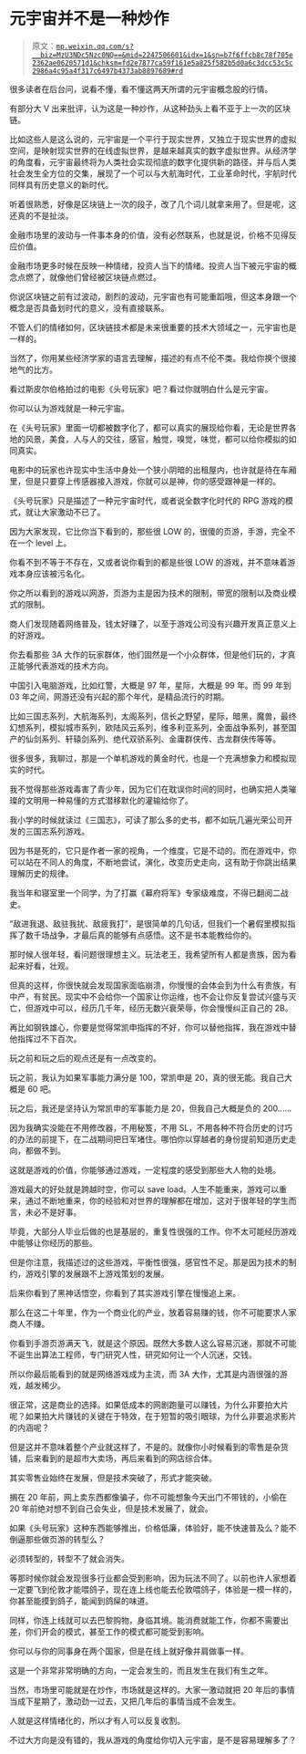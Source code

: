 # 元宇宙并不是一种炒作

> 原文：[`mp.weixin.qq.com/s?__biz=MzU3NDc5Nzc0NQ==&mid=2247506601&idx=1&sn=b7f6ffcb8c78f705e2362ae0620571d1&chksm=fd2e7877ca59f161e5a825f582b5d0a6c3dcc53c5c2986a4c95a4f317c6497b4373ab8897689#rd`](http://mp.weixin.qq.com/s?__biz=MzU3NDc5Nzc0NQ==&mid=2247506601&idx=1&sn=b7f6ffcb8c78f705e2362ae0620571d1&chksm=fd2e7877ca59f161e5a825f582b5d0a6c3dcc53c5c2986a4c95a4f317c6497b4373ab8897689#rd)

很多读者在后台问，说看不懂，看不懂这两天所谓的元宇宙概念股的行情。 

有部分大 V 出来批评，认为这是一种炒作，从这种劲头上看不亚于上一次的区块链。

比如这些人是这么说的，元宇宙是一个平行于现实世界，又独立于现实世界的虚拟空间，是映射现实世界的在线虚拟世界，是越来越真实的数字虚拟世界。从经济学的角度看，元宇宙最终将为人类社会实现彻底的数字化提供新的路径，并与后人类社会发生全方位的交集，展现了一个可以与大航海时代，工业革命时代，宇航时代同样具有历史意义的新时代。

听着很熟悉，好像是区块链上一次的段子，改了几个词儿就拿来用了。但是呢，这还真的不是扯淡。

金融市场里的波动与一件事本身的价值，没有必然联系，也就是说，价格不见得反应价值。

金融市场更多时候在反映一种情绪，投资人当下的情绪。投资人当下被元宇宙的概念点燃了，就像他们曾经被区块链点燃过。

你说区块链之前有过波动，剧烈的波动，元宇宙也有可能重蹈哦，但这本身跟一个概念是否具备划时代的意义，没有直接联系。

不管人们的情绪如何，区块链技术都是未来很重要的技术大领域之一，元宇宙也是一样的。

当然了，你用某些经济学家的语言去理解，描述的有点不伦不类。我给你换个很接地气的比方。 

看过斯皮尔伯格拍过的电影《头号玩家》吧？看过你就明白什么是元宇宙。

你可以认为游戏就是一种元宇宙。 

在《头号玩家》里面一切都被数字化了，都可以真实的展现给你看，无论是世界各地的风景，美食，人与人的交往，感官，触觉，嗅觉，味觉，都可以给你模拟的如同真实。 

电影中的玩家也许现实中生活中身处一个狭小阴暗的出租屋内，也许就是待在车厢里，但是只要穿上传感器接入游戏，你就可以是神，你的感受跟神是一样的。 

《头号玩家》只是描述了一种元宇宙时代，或者说全数字化时代的 RPG 游戏的模式，就让大家激动不已了。

因为大家发现，它比你当下看到的，那些很 LOW 的，很傻的页游，手游，完全不在一个 level 上。

你看不到不等于不存在，又或者说你看到的都是些很 LOW 的游戏，并不意味着游戏本身应该被污名化。

你之所以看到的游戏以网游，页游为主是因为技术的限制，带宽的限制以及商业模式的限制。 

商人们发现随着网络普及，钱太好赚了，以至于游戏公司没有兴趣开发真正意义上的好游戏。

你去看那些 3A 大作的玩家群体，他们固然是一个小众群体，但是他们玩的，才真正能够代表游戏的技术方向。

中国引入电脑游戏，比如红警，大概是 97 年，星际，大概是 99 年。而 99 年到 03 年之间，网游还没有兴起的那个年代，是精品流行的时期。

比如三国志系列，大航海系列，太阁系列，信长之野望，星际，暗黑，魔兽，最终幻想系列，模拟城市系列，欧陆风云系列，维多利亚系列，全面战争系列，甚至国产的仙剑系列、轩辕剑系列、绝代双骄系列、金庸群侠传、古龙群侠传等等。

很多很多，我聊过，那是一个单机游戏的黄金时代，也是一个充满想象力和模拟现实的时代。

我不觉得那些游戏毒害了青少年，因为它们在耽误你时间的同时，也确实把人类璀璨的文明用一种易懂的方式潜移默化的灌输给你了。

我小学的时候就读过《三国志》，可读了那么多的史书，都不如玩几遍光荣公司开发的三国志系列游戏。

因为书是死的，它只是作者一家的视角，一个维度，它是不动的。而在游戏中，你可以站在不同人的角度，不断地尝试，演化，改变历史走向，这有助于你跳出结果理解历史的规律。

我当年和寝室里一个同学，为了打赢《幕府将军》专家级难度，不得已翻阅二战史。

“敌进我退、敌驻我扰、敌疲我打”，是很简单的几句话，但我们一个暑假里模拟指挥了数千场战争，才最后真的能够有点感悟。这不是书本能教给你的。

那时候人很年轻，看问题很理想主义。玩法老王，我希望所有人都是贵族，因为看起来好看，壮观。

但真的这样，你很快就会发现国家面临崩溃，你慢慢的会体会到为什么有贵族，有中产，有贫民。现实中不会给你一个国家让你运维，也不会让你反复尝试兴盛与灭亡，但游戏中可以，经历几千年，经历无数兴衰荣辱，你会慢慢纠正自己的 2B。 

再比如钢铁雄心，你要是觉得常凯申指挥的不好，你可以替他指挥，我在游戏中替他指挥过不下百次。 

玩之前和玩之后的观点还是有一点改变的。 

玩之前，我认为如果军事能力满分是 100，常凯申是 20，真的很无能。我自己大概是 60 吧。

玩之后，我还是坚持认为常凯申的军事能力是 20，但我自己大概是负的 200......

因为我确实没能在不用修改器，不用秘笈，不用 SL，不用各种不符合历史的讨巧的办法的前提下，在二战期间把日军堵住。哪怕你以穿越者的身份提前知道历史走向，都做不到。 

这就是游戏的价值，你能够通过游戏，一定程度的感受到那些大人物的处境。 

游戏最大的好处就是跨越时空，你可以 save load。人生不能重来，游戏可以重来，通过不断地重来，你的经验和对世界的理解都在增加，这对于很年轻的学生而言，未必不是好事。

毕竟，大部分人毕业后做的也是基层的，重复性很强的工作。你不太可能经历游戏中能够让你经历的那些。 

但是你注意，我描述过的这些游戏，平衡性很强，感官性不足。那是因为技术的制约，游戏引擎的发展跟不上游戏策划的发展。

后来你看到了黑神话悟空，你看到了其实游戏引擎在慢慢追上来。 

那么在这二十年里，作为一个商业化的产业，放着容易赚的钱，你不可能要求人家商人不赚。 

你看到手游页游满天飞，就是这个原因。既然大多数人这么容易沉迷，那就不可能不诞生出算法工程师，专门研究人性，研究如何让一个人沉迷，交钱。

所以你最后能看到的就是网络游戏成为主流，而 3A 大作，尤其是内涵很强的游戏，越发稀少。

很正常，这是商业的选择。如果低成本的网剧跑量可以赚钱，为什么非要拍大片呢？如果拍大片赚钱的关键在于特效，在于短暂的吸引眼球，为什么非要追求影片的内涵呢？

但是这并不意味着整个产业就这样了，不是的。就像你小时候看到的零售是杂货铺，后来看到的是超市大卖场，再后来看到的网店综合体。 

其实零售业始终在发展，但是技术突破了，形式才能突破。

搁在 20 年前，网上卖东西都像骗子，你不可能想象今天出门不带钱的，小偷在 20 年前绝对想不到自己会失业，但是技术发展了，就会。 

如果《头号玩家》这种东西能够推出，价格低廉，体验好，能不快速普及么？能不倒逼那些做页游的转型么？ 

必须转型的，转型不了就会消失。

等那时候你就会发现很多行业都会受到影响，因为玩法不同了。以前也许人家想着一定要飞到伦敦才能喂鸽子，现在连上线也能去伦敦喂鸽子，体验是一模一样的，你甚至能摸到鸽子，能闻到鸽屎的味道。 

同样，你连上线就可以去巴黎购物，身临其境。能消费就能工作，你都不需要出差，你们开会的模式，甚至工作的模式都可能受到影响。 

你可以与你的同事身在两个国家，但是在线上就好像并肩做事一样。 

这是一个非常非常明确的方向，一定会发生的，而且发生在我们有生之年。 

当然，市场里可能就是在炒作，市场就是这样的。大家一激动就把 20 年后的事情当成下星期了，激动劲一过去，又把几年后的事情当成不会发生。

人就是这样情绪化的，所以才有人可以反复收割。

不过大方向是没有错的，我从游戏的角度给你切入元宇宙，是不是容易理解多了？